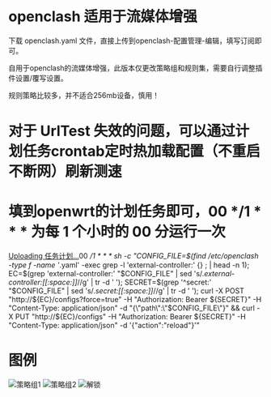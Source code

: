 # openclash 适用于流媒体增强

下载 openclash.yaml 文件，直接上传到openclash-配置管理-编辑，填写订阅即可。  

自用于openclash的流媒体增强，此版本仅更改策略组和规则集，需要自行调整插件设置/覆写设置。  

规则策略比较多，并不适合256mb设备，慎用！  

# 对于 UrlTest 失效的问题，可以通过计划任务crontab定时热加载配置（不重启不断网）刷新测速
# 填到openwrt的计划任务即可，00 */1 * * * 为每 1 个小时的 00 分运行一次

[Uploading 任务计划…]()00 */1 * * * sh -c "CONFIG_FILE=\$(find /etc/openclash -type f -name '*.yaml' -exec grep -l 'external-controller:' {} \; | head -n 1); EC=\$(grep 'external-controller:' \"\$CONFIG_FILE\" | sed 's/.*external-controller:[[:space:]]*//g' | tr -d ' '); SECRET=\$(grep '^secret:' \"\$CONFIG_FILE\" | sed 's/.*secret:[[:space:]]*//g' | tr -d ' '); curl -X POST \"http://\${EC}/configs?force=true\" -H \"Authorization: Bearer \${SECRET}\" -H \"Content-Type: application/json\" -d \"{\\\"path\\\":\\\"\$CONFIG_FILE\\\"}\" && curl -X PUT \"http://\${EC}/configs\" -H \"Authorization: Bearer \${SECRET}\" -H \"Content-Type: application/json\" -d '{\"action\":\"reload\"}'"


  
# 图例
![策略组1](https://github.com/user-attachments/assets/27702213-5515-4d67-9ef1-cee3af70880a)
![策略组2](https://github.com/user-attachments/assets/62c92c61-e429-48ce-88e1-6cdd54268312)
![解锁](https://github.com/user-attachments/assets/beff0927-54be-487a-aaa8-d8f50ee99fe3)
